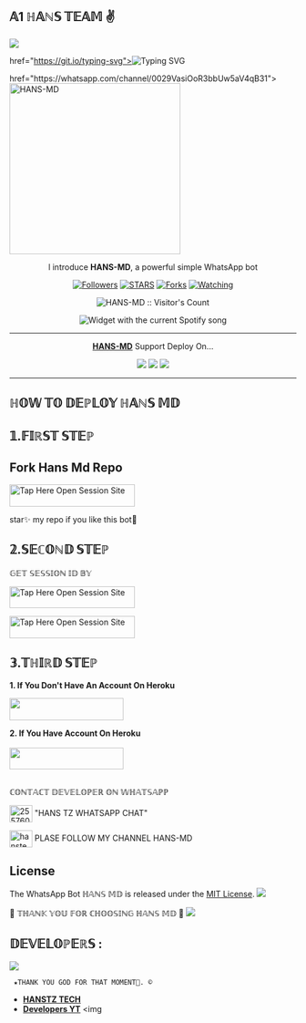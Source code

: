    ## 𝔸1 ℍ𝔸ℕ𝕊 𝕋𝔼𝔸𝕄 ✌️

 <a href="https://github.com/DenverCoder1/readme-typing-svg"><img src="https://readme-typing-svg.herokuapp.com?font=Time+New+Roman&color=red&size=25&center=true&vCenter=true&width=600&height=100&lines=I'm+hans+md+Created+by+hans.&heart;++;Self-taught+Back-Created+By,;Fredi+Ezra+Am+The,;Best+Is+Bot+For+You+To,;Deploy..<3"></a>

href="https://git.io/typing-svg"><img src="https://readme-typing-svg.demolab.com?font=Black+Ops+One&size=50&pause=1000&color=DAA520&center=true&width=910&height=100&lines=THANKS FOR CHOOSING+HANS;MD+BOT+CREATED+BY+HANSTZ" alt="Typing SVG" /></a>
  </p>
 href="https://whatsapp.com/channel/0029VasiOoR3bbUw5aV4qB31">
 <img alt="HANS-MD" height="300" src="https://files.catbox.moe/3vkm13.jpeg">
  
</h1> 
<p align="center">l introduce <b>HANS-MD</b>, a powerful simple WhatsApp bot </p>

</p>
  <p align="center">
<a href="https://github.com/HANSTZTECH?tab=followers"><img title="Followers" src="https://img.shields.io/github/followers/HANSTZTECH?label=Followers&style=social"></a>
<a href="https://github.com/HANSTZTECH/HANS-MD/stargazers/"><img title="STARS" src="https://img.shields.io/github/stars/HANSTZTECH/HANS-MD?&style=social"></a>
<a href="https://github.com/HANSTZTECH/HANS-MD/network/members"><img title="Forks" src="https://img.shields.io/github/forks/HANSTZTECH/hans_md?style=social"></a>
<a href="https://github.com/HANSTZTECH/HANS-MD/watchers"><img title="Watching" src="https://img.shields.io/github/watchers/HANSTZTECH/HANS-MD?label=Watching&style=social"></a>

</p>
<p align="center"><img src="https://profile-counter.glitch.me/{HANSTZTECH}/count.svg" alt="HANS-MD :: Visitor's Count"/></p>

</a>
  <div align="center">
  <img src="https://spogit.vercel.app/api?theme=dark&black=true&scan=true" alt="Widget with the current Spotify song"  />
</div>

---

<p align="center">
  <a href="https://github.com/HANSTZTECH/HANS-MD"><b>HANS-MD</b></a> Support Deploy On...
</p>

<p align="center">
  <a href="https://github.com/HANSTZTECH/HANS-MD/blob/main/temp/deploy-on-vps.md"><img src="https://img.shields.io/badge/self hosting-3d1513?style=for-the-badge&logo=serverless&logoColor=FD5750"></a>
  <a href="https://dashboard.heroku.com/new?template=https://github.com/HANSTZ121/HANS-MD/tree/main"><img src="https://img.shields.io/badge/heroku-9d7acc?style=for-the-badge&logo=heroku&logoColor=430098"></a>
  <a href="https://youtu.be/izoxfW3anrU"><img src="https://img.shields.io/badge/CodeSpace-green?colorA=%23ff000&colorB=%23017e40&style=for-the-badge&logo=git&logoColor=white"></a>
</p>



    
 
 



---





## ℍ𝕆𝕎 𝕋𝕆 𝔻𝔼ℙ𝕃𝕆𝕐 ℍ𝔸ℕ𝕊 𝕄𝔻


## 𝟙.𝔽𝕀ℝ𝕊𝕋 𝕊𝕋𝔼ℙ 
## Fork Hans Md  Repo


<a href="https://github.com/HANSTZTECH/HANS-MD/fork"><img title="Tap Here Open Session Site" src="https://img.shields.io/badge/FORK THIS REPO-h?color=black&style=for-the-badge&logo=msi" width="220" height="38.45"/></a></p>

star✨ my repo if you like this bot🤖


## 𝟚.𝕊𝔼ℂ𝕆ℕ𝔻 𝕊𝕋𝔼ℙ 


 𝔾𝔼𝕋 𝕊𝔼𝕊𝕊𝕀𝕆ℕ 𝕀𝔻 𝔹𝕐
 

<a href="https://hans-md-session-id-6du8.onrender.com/"><img title="Tap Here Open Session Site" src="https://img.shields.io/badge/QR CODE-h?color=black&style=for-the-badge&logo=msi" width="220" height="38.45"/></a></p>


 
<a href="https://hans-md-session-id-6du8.onrender.com/"><img title="Tap Here Open Session Site" src="https://img.shields.io/badge/PAIRING CODE-h?color=black&style=for-the-badge&logo=msi" width="220" height="38.45"/></a></p>


## 𝟛.𝕋ℍ𝕀ℝ𝔻 𝕊𝕋𝔼ℙ 
**1. If You Don't Have An Account On Heroku**

<a href="https://signup.heroku.com">
 <img src="https://img.shields.io/badge/Create%20Account%20Now-black?style=for-the-badge&logo=heroku" width="200" height="38.45"/></a></p>

**2. If You Have Account On Heroku**       
<br>
<a href="https://dashboard.heroku.com/new?template=https://github.com/HANSTZ121/HANS-MD/tree/main">
 <img src="https://img.shields.io/badge/Deploy%20To%20Heroku-black?style=for-the-badge&logo=heroku" width="200" height="38.45"/></a></p>

##



ℂ𝕆ℕ𝕋𝔸ℂ𝕋 𝔻𝔼𝕍𝔼𝕃𝕆ℙ𝔼ℝ 𝕆ℕ 𝕎ℍ𝔸𝕋𝕊𝔸ℙℙ 

<a href="http://wa.me/255760774888" target="blank"><img align="center" src="https://raw.githubusercontent.com/rahuldkjain/github-profile-readme-generator/master/src/images/icons/Social/whatsapp.svg" alt="255760774888" height="30" width="40" /></a> "HANS TZ WHATSAPP CHAT"


<a href="https://whatsapp.com/channel/0029VasiOoR3bbUw5aV4qB31" target="blank"><img align="center" src="https://raw.githubusercontent.com/rahuldkjain/github-profile-readme-generator/master/src/images/icons/Social/whatsapp.svg" alt="hanstech" height="30" width="40" /></a> PLASE FOLLOW MY CHANNEL HANS-MD 


## License

The WhatsApp Bot ℍ𝔸ℕ𝕊 𝕄𝔻 is released under the [MIT License](https://opensource.org/licenses/MIT).
<a><img src='https://files.catbox.moe/3vkm13.gif'/></a>

🌟 𝕋ℍ𝔸ℕ𝕂 𝕐𝕆𝕌 𝔽𝕆ℝ ℂℍ𝕆𝕆𝕊𝕀ℕ𝔾 ℍ𝔸ℕ𝕊 𝕄𝔻 🌟
<a><img src='https://files.catbox.moe/3vkm13.gif'/></a>

## 𝔻𝔼𝕍𝔼𝕃𝕆ℙ𝔼ℝ𝕊 :



<a><img src='https://files.catbox.moe/huyw9t.jpg'/></a>

     ★THANK YOU GOD FOR THAT MOMENT🙏. ©

- [**HANSTZ TECH**](https://github.com/HANSTZTECH)
- [**Developers YT**](https://youtube.com/@anthonyboniphace?si=TFChPRJAOHgtf-ZY)
 <a><img
